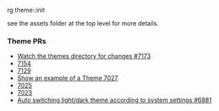 
rg theme::init

see the assets folder at the top level for more details.

### Theme PRs

* [Watch the themes directory for changes #7173](https://github.com/zed-industries/zed/pull/7173)
* [7154](https://github.com/zed-industries/zed/pull/7154)
* [7129](https://github.com/zed-industries/zed/pull/7154)
* [Show an example of a Theme 7027](https://github.com/zed-industries/zed/pull/7027)
* [7025](https://github.com/zed-industries/zed/pull/7025)
* [7023](https://github.com/zed-industries/zed/pull/7023)
* [Auto switching light/dark theme according to system settings #6881](https://github.com/zed-industries/zed/pull/6881)

